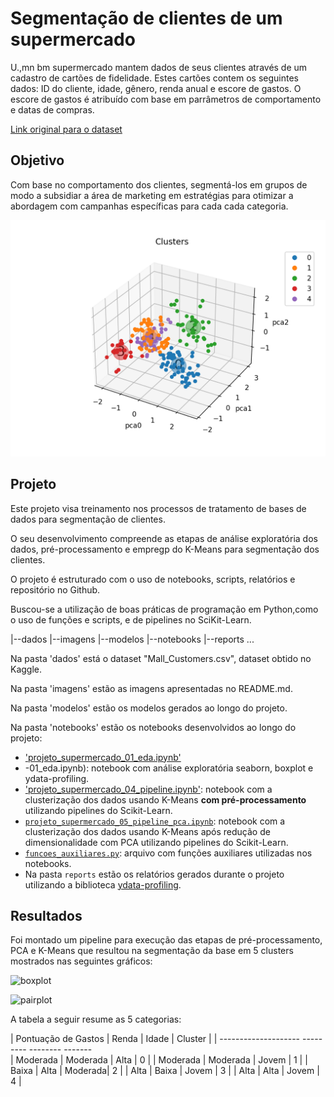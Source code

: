    # Segmentação de clientes de um supermercado
U.,mn bm supermercado mantem dados de seus clientes através de um cadastro de cartões de fidelidade. Estes cartões contem os seguintes dados: ID do cliente, idade, gênero, renda anual e escore de gastos. O escore de gastos é atribuído com base em parrâmetros de comportamento e datas de compras.

[Link original para o dataset](https://www.kaggle.com/vjchoudhary7/customer-segmentation-tutorial-in-python)

## Objetivo
Com base no comportamento dos clientes, segmentá-los em grupos de modo a subsidiar a área de marketing em estratégias para otimizar a abordagem com campanhas específicas para cada cada categoria.

![Segmentação de mercado 34](imagens/Figure_3.png)

## Projeto
Este projeto visa treinamento nos processos de tratamento de bases de dados para segmentação de clientes.

O seu desenvolvimento compreende as etapas de análise exploratória dos dados, pré-processamento e empregp do K-Means para segmentação dos clientes.

O projeto é estruturado com o uso de notebooks, scripts, relatórios e repositório no Github.

Buscou-se a utilização de boas práticas de programação em Python,como o uso de funções e scripts, e de pipelines no SciKit-Learn.





|--dados
|--imagens
|--modelos
|--notebooks
|--reports
...

Na pasta 'dados' está o dataset "Mall_Customers.csv", dataset obtido no Kaggle.

Na pasta 'imagens' estão as imagens apresentadas no README.md.

Na pasta 'modelos' estão os modelos gerados ao longo do projeto.

Na pasta 'notebooks' estão os notebooks desenvolvidos ao longo do projeto:
- ['projeto_supermercado_01_eda.ipynb'](notebooks/projeto_supermercado_01_eda.ipynb)
- -01_eda.ipynb): notebook com análise exploratória seaborn, boxplot e ydata-profiling.
- ['projeto_supermercado_04_pipeline.ipynb'](notebooks/projeto_supermercado_04_pipeline.ipynb): notebook com a clusterização dos dados usando K-Means **com pré-processamento** utilizando pipelines do Scikit-Learn.
- [`projeto_supermercado_05_pipeline_pca.ipynb`](notebooks/projeto_supermercado_05_pipeline_pca.ipynb): notebook com a clusterização dos dados usando K-Means após redução de dimensionalidade com PCA utilizando pipelines do Scikit-Learn.
- [`funcoes_auxiliares.py`](notebooks/funcoes_auxiliares.py): arquivo com funções auxiliares utilizadas nos notebooks.
- Na pasta `reports` estão os relatórios gerados durante o projeto utilizando a biblioteca [ydata-profiling](https://github.com/ydataai/ydata-profiling).



## Resultados
Foi montado um pipeline para execução das etapas de pré-processamento, PCA  e K-Means que resultou na segmentação da base em 5 clusters mostrados nas seguintes gráficos:

![boxplot](Figure_3.png)

![pairplot](pairplot.png)

A tabela a seguir resume as 5 categorias:

| Pontuação de Gastos | Renda    | Idade   | Cluster |
| --------------------  ---------  --------  -------  
| Moderada            | Moderada | Alta    |  0      |
| Moderada            | Moderada | Jovem   |  1      |
| Baixa               | Alta     | Moderada|  2      |
| Alta                | Baixa    | Jovem   |  3      |
| Alta                | Alta     | Jovem   |  4      |


 
 

 

 